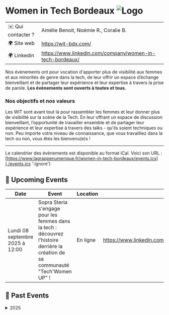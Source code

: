 # Women in Tech Bordeaux ![Logo](./logo-wit-bordeaux.jpeg ':size=100')

|                                |     |
| ------------------------------ | --- |
| ✉️ Qui contacter ?              | Amélie Benoit, Noémie R., Coralie B. |
| 🌍 Site web                    | https://wit-bdx.com/ |
| 🌍 Linkedin                    | https://www.linkedin.com/company/women-in-tech-bordeaux/ |

Nos évènements ont pour vocation d'apporter plus de visibilité aux femmes et aux minorités de genre dans la tech, de leur offrir un espace d’échange bienveillant et de partager leur expérience et leur expertise à travers la prise de parole.
**Les évènements sont ouverts à toutes et tous.**

### Nos objectifs et nos valeurs

Les WIT sont avant tout là pour rassembler les femmes et leur donner plus de visibilité sur la scène de la Tech. En leur offrant un espace de discussion bienveillant, l’opportunité de travailler ensemble et de partager leur expérience et leur expertise à travers des talks - qu’ils soient techniques ou non. Peu importe votre niveau de connaissance, que vous travailliez dans la tech ou non, vous êtes les bienvenu(e)s !

---

Le calendrier des évènements est disponible au format iCal.
Voici son URL : [https://www.lagrappenumerique.fr/women-in-tech-bordeaux/events.ics](./events.ics ':ignore')

<!-- EVENTS:START -->
## 📅 Upcoming Events

| Date | Event | Location | Link |
|------|--------|----------|------|
| Lundi 08 septembre 2025 à 12:00 | Sopra Steria s'engage pour les femmes dans la tech : découvrez l'histoire derrière la création de sa communauté "Tech'Women UP" ! | En ligne | https://www.linkedin.com/events/7359251198748622851/ |

## 📆 Past Events

<details>
<summary>2025</summary>

| Date | Event | Location | Link |
|------|--------|----------|------|
| Jeudi 05 juin 2025 à 18:30 | Produit : Discovery avec l'IA & product marketing | SFEIR, 5 Rue de Condé, 33000 Bordeaux | https://www.linkedin.com/events/produit-discoveryavecl-ia-produ7325194369152495619/about/ |
| Mardi 08 avril 2025 à 19:00 | Parentalité en entreprise & parcours atypique : enjeux et perspectives | Betclic, 117 Quai de Bacalan, Bordeaux | https://www.linkedin.com/events/7306627030899433472/about/ |
| Mercredi 12 février 2025 à 19:00 | Révolutionnez votre UX avec les PWA / L'utilisateur au cœur de la QA | 13, Rue des Cordeliers, Bordeaux | https://www.linkedin.com/events/r-volutionnezvotreuxaveclespwa-7284501845102727168/ |
</details>
<!-- EVENTS:END -->
